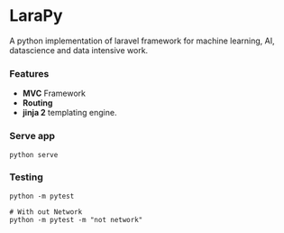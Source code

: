 # LaraPy
A python implementation of laravel framework for machine learning, AI, datascience and data intensive work.

### Features
* **MVC** Framework
* **Routing**
* **jinja 2** templating engine.

### Serve app
```
python serve
```
### Testing
```
python -m pytest

# With out Network 
python -m pytest -m "not network" 
```

